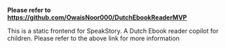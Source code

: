 **Please refer to https://github.com/OwaisNoor000/DutchEbookReaderMVP**

This is a static frontend for SpeakStory. A Dutch Ebook reader copilot for children. 
Please refer to the above link for more information
